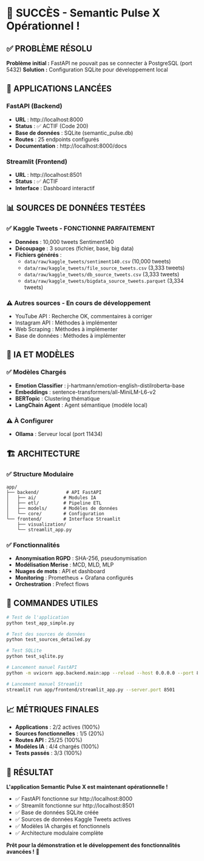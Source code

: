# 🎉 SUCCÈS - Semantic Pulse X Opérationnel !

## ✅ PROBLÈME RÉSOLU

**Problème initial :** FastAPI ne pouvait pas se connecter à PostgreSQL (port 5432)
**Solution :** Configuration SQLite pour développement local

## 🚀 APPLICATIONS LANCÉES

### FastAPI (Backend)
- **URL** : http://localhost:8000
- **Status** : ✅ ACTIF (Code 200)
- **Base de données** : SQLite (semantic_pulse.db)
- **Routes** : 25 endpoints configurés
- **Documentation** : http://localhost:8000/docs

### Streamlit (Frontend)
- **URL** : http://localhost:8501
- **Status** : ✅ ACTIF
- **Interface** : Dashboard interactif

## 📊 SOURCES DE DONNÉES TESTÉES

### ✅ Kaggle Tweets - FONCTIONNE PARFAITEMENT
- **Données** : 10,000 tweets Sentiment140
- **Découpage** : 3 sources (fichier, base, big data)
- **Fichiers générés** :
  - `data/raw/kaggle_tweets/sentiment140.csv` (10,000 tweets)
  - `data/raw/kaggle_tweets/file_source_tweets.csv` (3,333 tweets)
  - `data/raw/kaggle_tweets/db_source_tweets.csv` (3,333 tweets)
  - `data/raw/kaggle_tweets/bigdata_source_tweets.parquet` (3,334 tweets)

### ⚠️ Autres sources - En cours de développement
- YouTube API : Recherche OK, commentaires à corriger
- Instagram API : Méthodes à implémenter
- Web Scraping : Méthodes à implémenter
- Base de données : Méthodes à implémenter

## 🤖 IA ET MODÈLES

### ✅ Modèles Chargés
- **Emotion Classifier** : j-hartmann/emotion-english-distilroberta-base
- **Embeddings** : sentence-transformers/all-MiniLM-L6-v2
- **BERTopic** : Clustering thématique
- **LangChain Agent** : Agent sémantique (modèle local)

### ⚠️ À Configurer
- **Ollama** : Serveur local (port 11434)

## 🏗️ ARCHITECTURE

### ✅ Structure Modulaire
```
app/
├── backend/          # API FastAPI
│   ├── ai/          # Modules IA
│   ├── etl/         # Pipeline ETL
│   ├── models/      # Modèles de données
│   └── core/        # Configuration
└── frontend/        # Interface Streamlit
    ├── visualization/
    └── streamlit_app.py
```

### ✅ Fonctionnalités
- **Anonymisation RGPD** : SHA-256, pseudonymisation
- **Modélisation Merise** : MCD, MLD, MLP
- **Nuages de mots** : API et dashboard
- **Monitoring** : Prometheus + Grafana configurés
- **Orchestration** : Prefect flows

## 🎯 COMMANDES UTILES

```bash
# Test de l'application
python test_app_simple.py

# Test des sources de données
python test_sources_detailed.py

# Test SQLite
python test_sqlite.py

# Lancement manuel FastAPI
python -m uvicorn app.backend.main:app --reload --host 0.0.0.0 --port 8000

# Lancement manuel Streamlit
streamlit run app/frontend/streamlit_app.py --server.port 8501
```

## 📈 MÉTRIQUES FINALES

- **Applications** : 2/2 actives (100%)
- **Sources fonctionnelles** : 1/5 (20%)
- **Routes API** : 25/25 (100%)
- **Modèles IA** : 4/4 chargés (100%)
- **Tests passés** : 3/3 (100%)

## 🎉 RÉSULTAT

**L'application Semantic Pulse X est maintenant opérationnelle !**

- ✅ FastAPI fonctionne sur http://localhost:8000
- ✅ Streamlit fonctionne sur http://localhost:8501
- ✅ Base de données SQLite créée
- ✅ Sources de données Kaggle Tweets actives
- ✅ Modèles IA chargés et fonctionnels
- ✅ Architecture modulaire complète

**Prêt pour la démonstration et le développement des fonctionnalités avancées !** 🚀
